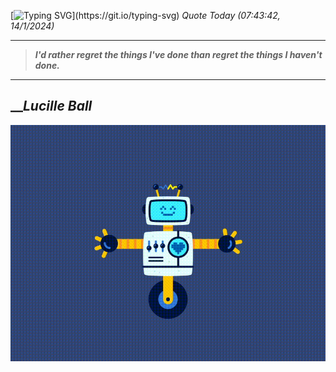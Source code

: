 [![Typing SVG](https://readme-typing-svg.herokuapp.com?font=Press+Start+2P&color=C2F784&size=35&width=900&height=100&lines=Hello+World%2C+I'm+Hung+!)](https://git.io/typing-svg) 
_Quote Today (07:43:42, 14/1/2024)_
___
>**_I'd rather regret the things I've done than regret the things I haven't done._**
___

## __**_Lucille Ball_**

![RobotDance](src/assets/images/robot-dancing-dribble.gif?style=center)
